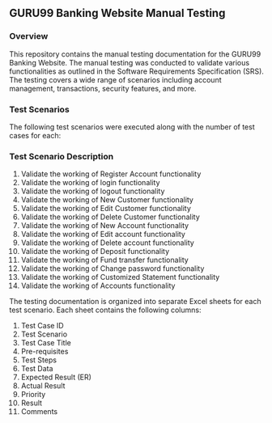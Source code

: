 ## GURU99 Banking Website Manual Testing ##
### Overview ###
This repository contains the manual testing documentation for the GURU99 Banking Website. The manual testing was conducted to validate various functionalities as outlined in the Software Requirements Specification (SRS). The testing covers a wide range of scenarios including account management, transactions, security features, and more.

### Test Scenarios ###
The following test scenarios were executed along with the number of test cases for each:

### Test Scenario Description ###
1. Validate the working of Register Account functionality	
2. Validate the working of login functionality	
3. Validate the working of logout functionality	
4. Validate the working of New Customer functionality	
5. Validate the working of Edit Customer functionality	
6. Validate the working of Delete Customer functionality
7. Validate the working of New Account functionality	
8. Validate the working of Edit account functionality	
9. Validate the working of Delete account functionality	
10. Validate the working of Deposit functionality	
11. Validate the working of Fund transfer functionality	
12. Validate the working of Change password functionality	
13. Validate the working of Customized Statement functionality	
14. Validate the working of Accounts functionality

The testing documentation is organized into separate Excel sheets for each test scenario. Each sheet contains the following columns:

1. Test Case ID
2. Test Scenario
3. Test Case Title
4. Pre-requisites
5. Test Steps
6. Test Data
7. Expected Result (ER)
8. Actual Result
9. Priority
10. Result
11. Comments 
